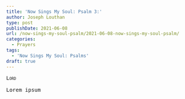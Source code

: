 ```yaml
---
title: 'Now Sings My Soul: Psalm 3:'
author: Joseph Louthan
type: post
publishDate: 2021-06-08
url: /now-sings-my-soul-psalm/2021-06-08-now-sings-my-soul-psalm/
categories:
  - Prayers
tags:
  - 'Now Sings My Soul: Psalms'
draft: true
---
```

<pre>
<div style="font-variant: small-caps;">Lord</div>
Lorem ipsum
</pre>
